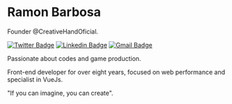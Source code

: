 # Ramon Barbosa

Founder @CreativeHandOficial.

[![Twitter Badge](https://img.shields.io/badge/-@dieegosf-6633cc?style=flat-square&labelColor=6633cc&logo=twitter&logoColor=white&link=https://twitter.com/dieegosf)](https://twitter.com/dieegosf) 
[![Linkedin Badge](https://img.shields.io/badge/-Diego%20Fernandes-6633cc?style=flat-square&logo=Linkedin&logoColor=white&link=https://www.linkedin.com/in/diego-schell-fernandes/)](https://www.linkedin.com/in/ramon-guimaraes/) 
[![Gmail Badge](https://img.shields.io/badge/-ramon@creativehand.com.br-6633cc?style=flat-square&logo=Gmail&logoColor=white&link=mailto:ramon@creativehand.com.br)](mailto:ramon@creativehand.com.br)


Passionate about codes and game production.

Front-end developer for over eight years, focused on web performance and specialist in VueJs.
 
"If you can imagine, you can create".
